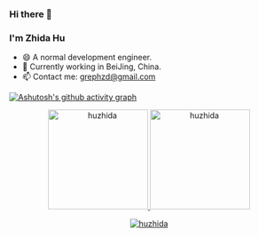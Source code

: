 ### Hi there 👋
<!--
**huzhida/huzhida** is a ✨ _special_ ✨ repository because its `README.md` (this file) appears on your GitHub profile.

Here are some ideas to get you started:

- 🔭 I’m currently working on ...
- 🌱 I’m currently learning ...
- 👯 I’m looking to collaborate on ...
- 🤔 I’m looking for help with ...
- 💬 Ask me about ...
- 📫 How to reach me: ...
- 😄 Pronouns: ...
- ⚡ Fun fact: ...
-->
### I'm Zhida Hu
- 😄 A normal development engineer.
- 🔭 Currently working in BeiJing, China.
- 📫 Contact me: [grephzd@gmail.com](mailto:grephzd@gmail.com)

[![Ashutosh's github activity graph](https://github-readme-activity-graph.vercel.app/graph?username=huzhida&bg_color=100f0f&color=4c5e9e&line=4c569e&point=403e41&area=true&hide_border=true)](https://github.com/ashutosh00710/github-readme-activity-graph)

<div align="center">
  <a href="https://github.com/huzhida">
    <img height="180em" src="https://github-readme-stats.vercel.app/api/top-langs?username=huzhida&show_icons=true&locale=en&layout=compact&theme=tokyonight" alt="huzhida"/>
    <img height="180em" src="https://github-readme-stats.vercel.app/api?username=huzhida&show_icons=true&locale=en&layout=compact&theme=tokyonight" alt="huzhida"/>
  </a>
</div>
<p align="center">
  <a href="https://github.com/huzhida">
    <img src="https://github-readme-streak-stats.herokuapp.com/?user=huzhida&&theme=tokyonight" alt="huzhida" />
  </a>
</p>




